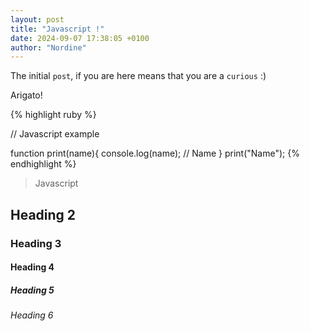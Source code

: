 ```yaml
---
layout: post
title: "Javascript !"
date: 2024-09-07 17:38:05 +0100
author: "Nordine"
---
```


The initial `post`, if you are here means that you are a `curious` :)

Arigato!

{% highlight ruby %}

// Javascript example

function print(name){
console.log(name); // Name
}
print("Name");
{% endhighlight %}

> Javascript

## Heading 2

### Heading 3

#### Heading 4

##### Heading 5

###### Heading 6
